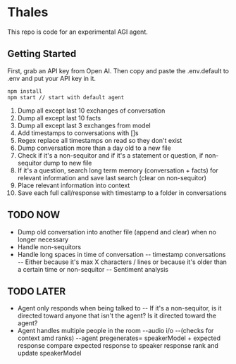 # Thales
This repo is code for an experimental AGI agent.

## Getting Started
First, grab an API key from Open AI.
Then copy and paste the .env.default to .env and put your API key in it.

```
npm install
npm start // start with default agent
```

1. Dump all except last 10 exchanges of conversation
2. Dump all except last 10 facts
3. Dump all except last 3 exchanges from model
4. Add timestamps to conversations with []s
5. Regex replace all timestamps on read so they don't exist
6. Dump conversation more than a day old to a new file
7. Check if it's a non-sequitor and if it's a statement or question, if non-sequitor dump to new file
8. If it's a question, search long term memory (conversation + facts) for relevant information and save last search (clear on non-sequitor)
9. Place relevant information into context
10. Save each full call/response with timestamp to a folder in conversations

## TODO NOW
- Dump old conversation into another file (append and clear) when no longer necessary
- Handle non-sequitors
- Handle long spaces in time of conversation -- timestamp conversations
-- Either because it's max X characters / lines or because it's older than a certain time or non-sequitor
-- Sentiment analysis

## TODO LATER

- Agent only responds when being talked to
-- If it's a non-sequitor, is it directed toward anyone that isn't the agent? Is it directed toward the agent?
- Agent handles multiple people in the room
--audio i/o
--(checks for context amd ranks)
--agent pregenerates= speakerModel + expected response
    compare expected response to speaker response 
        rank and update speakerModel 


